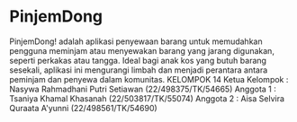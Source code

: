 # PinjemDong
PinjemDong! adalah aplikasi penyewaan barang untuk memudahkan pengguna meminjam atau menyewakan barang yang jarang digunakan, seperti perkakas atau tangga. Ideal bagi anak kos yang butuh barang sesekali, aplikasi ini mengurangi limbah dan menjadi perantara antara peminjam dan penyewa dalam komunitas.
KELOMPOK 14
Ketua Kelompok : Nasywa Rahmadhani Putri Setiawan (22/498375/TK/54665)
Anggota 1 : Tsaniya Khamal Khasanah (22/503817/TK/55074)
Anggota 2 : Aisa Selvira Quraata A'yunni (22/498561/TK/54690)
